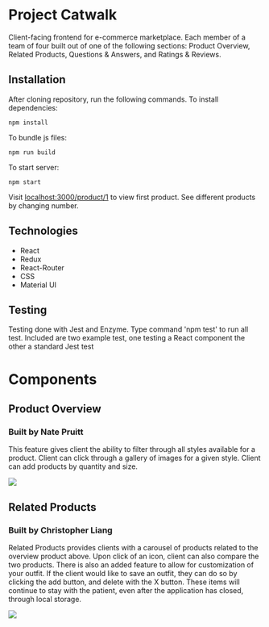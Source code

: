 # Project Catwalk 

Client-facing frontend for e-commerce marketplace. Each member of a team of four built out of one of the following sections: Product Overview, Related Products, Questions & Answers, and Ratings & Reviews. 

## Installation

After cloning repository, run the following commands.
To install dependencies:
```
npm install
```
To bundle js files:
```
npm run build
```
To start server:
```
npm start
```

Visit [localhost:3000/product/1](http:localhost:3000/product/1) to view first product. See different products by changing number.

## Technologies
- React
- Redux
- React-Router
- CSS
- Material UI

## Testing

Testing done with Jest and Enzyme. Type command 'npm test' to run all test. Included are two example test, one testing a React component the other a standard Jest test

# Components

## Product Overview
### Built by Nate Pruitt
This feature gives client the ability to filter through all styles available for a product. Client can click through a gallery of images for a given style. Client can add 
products by quantity and size.

![](https://github.com/NateLeeP/FEC/blob/master/ReadMeGifs/catwalk_project_overview.gif)


## Related Products
### Built by Christopher Liang
Related Products provides clients with a carousel of products related to the overview product above. Upon click of an icon, client can also compare the two products. There is also an added feature to allow for customization of your outfit. If the client would like to save an outfit, they can do so by clicking the add button, and delete with the X button. These items will continue to stay with the patient, even after the application has closed, through local storage. 

![](http://g.recordit.co/VJ2zwby78Q.gif)
